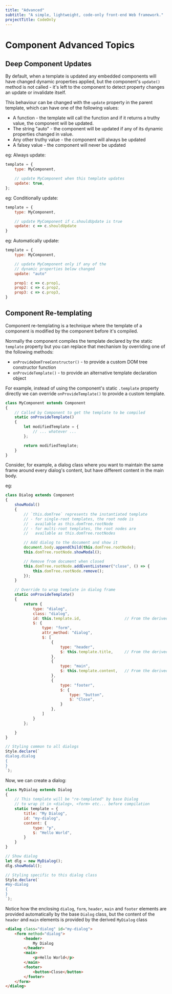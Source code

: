 ```yaml
---
title: "Advanced"
subtitle: "A simple, lightweight, code-only front-end Web framework."
projectTitle: CodeOnly
---
```

# Component Advanced Topics

## Deep Component Updates

By default, when a template is updated any embedded components will
have changed dynamic properties applied, but the component's `update()`
method is not called - it's left to the component to detect property
changes an update or invalidate itself.

This behaviour can be changed with the `update` property in the parent
template, which can have one of the following values:

* A function - the template will call the function and if it returns
  a truthy value, the component will be updated.
* The string "auto" - the component will be updated if any of its 
  dynamic properties changed in value.
* Any other truthy value - the component will always be updated
* A falsey value - the component will never be updated

eg: Always update:

```js
template = {
    type: MyComponent,

    // update MyComponent when this template updates
    update: true,           
};
```

eg: Conditionally update:

```js
template = { 
    type: MyComponent,

    // update MyComponent if c.shouldUpdate is true
    update: c => c.shouldUpdate
}
```

eg: Automatically update:

```js
template = { 
    type: MyComponent,

    // update MyComponent only if any of the 
    // dynamic properties below changed
    update: "auto"

    prop1: c => c.prop1,
    prop2: c => c.prop2,
    prop3: c => c.prop3,
}
```


## Component Re-templating

Component re-templating is a technique where the template of a component
is modified by the component before it's compiled.

Normally the component compiles the template declared by the static `template` 
property but you can replace that mechanism by overriding one of the following 
methods:

* `onProvideDomTreeConstructor()` - to provide a custom DOM tree constructor function
* `onProvideTemplate()` - to provide an alternative template declaration object

For example, instead of using the component's static `.template` property
directly we can override `onProvideTemplate()` to provide a custom template.

```js
class MyComponent extends Component
{
    // Called by Component to get the template to be compiled
    static onProvideTemplate()
    {
        let modifiedTemplate = {
            // ... whatever ...
        };

        return modifiedTemplate;
    }
}
```

Consider, for example, a dialog class where you want to maintain the same 
frame around every dialog's content, but have different content in the main
body.

eg:

```js
class Dialog extends Component
{
    showModal()
    {
        // `this.domTree` represents the instantiated template
        // - for single-root templates, the root node is
        //   available as this.domTree.rootNode
        // - for multi-root templates, the root nodes are
        //   available as this.domTree.rootNodes

        // Add dialog to the document and show it
        document.body.appendChild(this.domTree.rootNode);
        this.domTree.rootNode.showModal();

        // Remove from document when closed
        this.domTree.rootNode.addEventListener("close", () => {
            this.domTree.rootNode.remove();
        });
    }

    // Override to wrap template in dialog frame
    static onProvideTemplate()
    {
        return {
            type: "dialog",
            class: "dialog",
            id: this.template.id,                   // From the derived class template
            $: {
                type: "form",
                attr_method: "dialog",
                $: [
                    {
                        type: "header",
                        $: this.template.title,     // From the derived class template
                    },
                    {
                        type: "main",
                        $: this.template.content,   // From the derived class template
                    },
                    {
                        type: "footer",
                        $: {
                            type: "button",
                            $: "Close",
                        }
                    },
                ]
            }
        };

    }
}

// Styling common to all dialogs
Style.declare(`
dialog.dialog
{
}
`);
```

Now, we can create a dialog:

```js
class MyDialog extends Dialog
{
    // This template will be "re-templated" by base Dialog
    // to wrap it in <dialog>, <form> etc... before compilation
    static template = {
        title: "My Dialog",
        id: "my-dialog",
        content: {
            type: "p",
            $: "Hello World",
        }
    }
}

// Show dialog
let dlg = new MyDialog();
dlg.showModal();

// Styling specific to this dialog class
Style.declare(`
#my-dialog
{
}
`);
```

Notice how the enclosing `dialog`, `form`, `header`, `main` and `footer` elements
are provided automatically by the base `Dialog` class, but the content of the `header`
and `main` elements is provided by the derived `MyDialog` class

```html
<dialog class="dialog" id="my-dialog">
    <form method="dialog">
        <header>
            My Dialog
        </header>
        <main>
            <p>Hello World</p>
        </main>
        <footer>
            <button>Close</button>
        </footer>
    </form>
</dialog>
```


